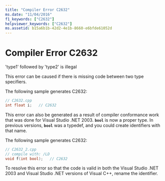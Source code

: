 ```yaml
---
title: "Compiler Error C2632"
ms.date: "11/04/2016"
f1_keywords: ["C2632"]
helpviewer_keywords: ["C2632"]
ms.assetid: b15a6b1b-42d2-4e1b-8660-e6bfde61052d
---
```

# Compiler Error C2632

'type1' followed by 'type2' is illegal

This error can be caused if there is missing code between two type specifiers.

The following sample generates C2632:

```cpp
// C2632.cpp
int float i;   // C2632
```

This error can also be generated as a result of compiler conformance work that was done for Visual Studio .NET 2003. **`bool`** is now a proper type. In previous versions, **`bool`** was a typedef, and you could create identifiers with that name.

The following sample generates C2632:

```cpp
// C2632_2.cpp
// compile with: /LD
void f(int bool);   // C2632
```

To resolve this error so that the code is valid in both the Visual Studio .NET 2003 and Visual Studio .NET versions of Visual C++, rename the identifier.
